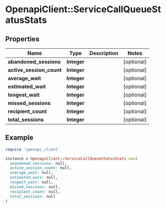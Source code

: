 # OpenapiClient::ServiceCallQueueStatusStats

## Properties

| Name | Type | Description | Notes |
| ---- | ---- | ----------- | ----- |
| **abandoned_sessions** | **Integer** |  | [optional] |
| **active_session_count** | **Integer** |  | [optional] |
| **average_wait** | **Integer** |  | [optional] |
| **estimated_wait** | **Integer** |  | [optional] |
| **longest_wait** | **Integer** |  | [optional] |
| **missed_sessions** | **Integer** |  | [optional] |
| **recipient_count** | **Integer** |  | [optional] |
| **total_sessions** | **Integer** |  | [optional] |

## Example

```ruby
require 'openapi_client'

instance = OpenapiClient::ServiceCallQueueStatusStats.new(
  abandoned_sessions: null,
  active_session_count: null,
  average_wait: null,
  estimated_wait: null,
  longest_wait: null,
  missed_sessions: null,
  recipient_count: null,
  total_sessions: null
)
```

